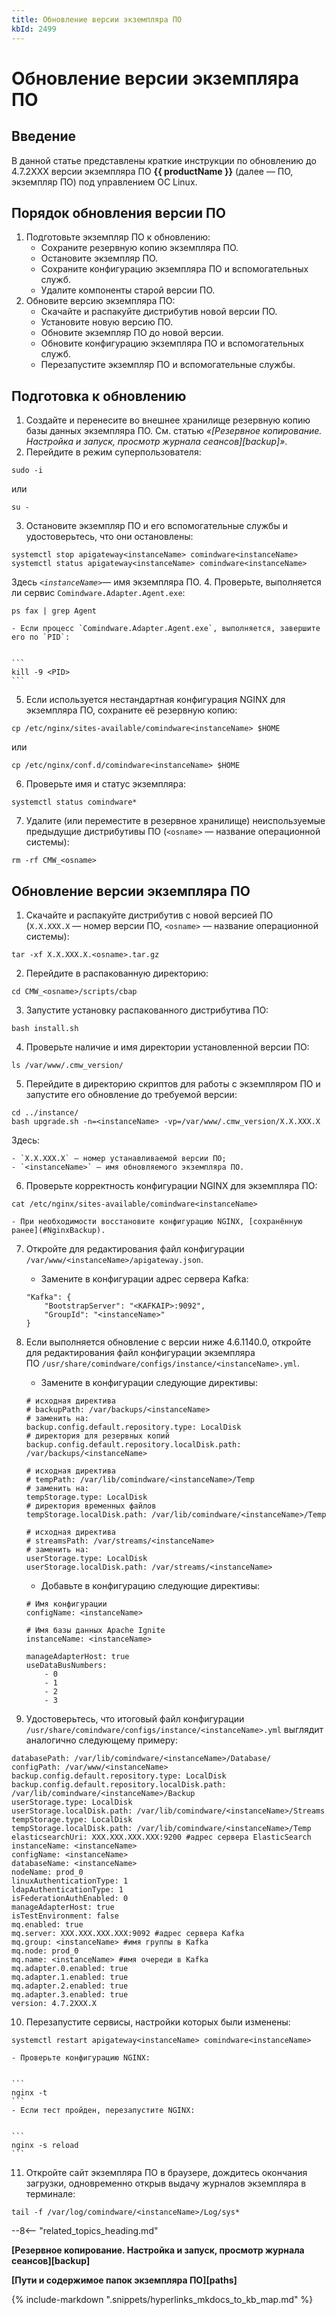 ```yaml
---
title: Обновление версии экземпляра ПО
kbId: 2499
---
```


# Обновление версии экземпляра ПО

## Введение

В данной статье представлены краткие инструкции по обновлению до 4.7.2XXX версии экземпляра ПО **{{ productName }}** (далее — ПО, экземпляр ПО) под управлением ОС Linux.

## Порядок обновления версии ПО

1. Подготовьте экземпляр ПО к обновлению:
    - Сохраните резервную копию экземпляра ПО.
    - Остановите экземпляр ПО.
    - Сохраните конфигурацию экземпляра ПО и вспомогательных служб.
    - Удалите компоненты старой версии ПО.
2. Обновите версию экземпляра ПО:
    - Скачайте и распакуйте дистрибутив новой версии ПО.
    - Установите новую версию ПО.
    - Обновите экземпляр ПО до новой версии.
    - Обновите конфигурацию экземпляра ПО и вспомогательных служб.
    - Перезапустите экземпляр ПО и вспомогательные службы.

## Подготовка к обновлению

1. Создайте и перенесите во внешнее хранилище резервную копию базы данных экземпляра ПО. См. статью *«[Резервное копирование. Настройка и запуск, просмотр журнала сеансов][backup]»*.
2. Перейдите в режим суперпользователя:

```
sudo -i
```

или

```
su -
```
3. Остановите экземпляр ПО и его вспомогательные службы и удостоверьтесь, что они остановлены:

```
systemctl stop apigateway<instanceName> comindware<instanceName>
systemctl status apigateway<instanceName> comindware<instanceName>
```

Здесь *`<instanceName>`*— имя экземпляра ПО.
4. Проверьте, выполняется ли сервис `Comindware.Adapter.Agent.exe`:

```
ps fax | grep Agent
```

    - Если процесс `Comindware.Adapter.Agent.exe`, выполняется, завершите его по `PID`:
    
    ```
    kill -9 <PID>
    ```
5. Если используется нестандартная конфигурация NGINX для экземпляра ПО, cохраните её резервную копию:

```
cp /etc/nginx/sites-available/comindware<instanceName> $HOME
```

или

```
cp /etc/nginx/conf.d/comindware<instanceName> $HOME
```
6. Проверьте имя и статус экземпляра:

```
systemctl status comindware*
```
7. Удалите (или переместите в резервное хранилище) неиспользуемые предыдущие дистрибутивы ПО (`<osname>` — название операционной системы):

```
rm -rf CMW_<osname>
```

## Обновление версии экземпляра ПО

1. Скачайте и распакуйте дистрибутив с новой версией ПО (`X.X.XXX.X` — номер версии ПО, `<osname>` — название операционной системы):

```
tar -xf X.X.XXX.X.<osname>.tar.gz
```
2. Перейдите в распакованную директорию:

```
cd CMW_<osname>/scripts/cbap
```
3. Запустите установку распакованного дистрибутива ПО:

```
bash install.sh
```
4. Проверьте наличие и имя директории установленной версии ПО:

```
ls /var/www/.cmw_version/
```
5. Перейдите в директорию скриптов для работы с экземпляром ПО и запустите его обновление до требуемой версии:

```
cd ../instance/
bash upgrade.sh -n=<instanceName> -vp=/var/www/.cmw_version/X.X.XXX.X
```

Здесь:

    - `X.X.XXX.X` — номер устанавливаемой версии ПО;
    - `<instanceName>` — имя обновляемого экземпляра ПО.
6. Проверьте корректность конфигурации NGINX для экземпляра ПО:

```
cat /etc/nginx/sites-available/comindware<instanceName>
```

    - При необходимости восстановите конфигурацию NGINX, [сохранённую ранее](#NginxBackup).
7. Откройте для редактирования файл конфигурации `/var/www/<instanceName>/apigateway.json`.

    - Замените в конфигурации адрес сервера Kafka:
    
    ```
    "Kafka": {
        "BootstrapServer": "<KAFKAIP>:9092",
        "GroupId": "<instanceName>"
    }
    
    ```
8. Если выполняется обновление с версии ниже 4.6.1140.0, откройте для редактирования файл конфигурации экземпляра ПО `/usr/share/comindware/configs/instance/<instanceName>.yml`.
    - Замените в конфигурации следующие директивы:
    
    ```
    # исходная директива
    # backupPath: /var/backups/<instanceName>
    # заменить на:
    backup.config.default.repository.type: LocalDisk
    # директория для резервных копий
    backup.config.default.repository.localDisk.path: /var/backups/<instanceName>
    
    # исходная директива
    # tempPath: /var/lib/comindware/<instanceName>/Temp
    # заменить на:
    tempStorage.type: LocalDisk
    # директория временных файлов
    tempStorage.localDisk.path: /var/lib/comindware/<instanceName>/Temp
    
    # исходная директива
    # streamsPath: /var/streams/<instanceName>
    # заменить на:
    userStorage.type: LocalDisk
    userStorage.localDisk.path: /var/streams/<instanceName>
    ```
    - Добавьте в конфигурацию следующие директивы:
    
    ```
    # Имя конфигурации
    configName: <instanceName>
    
    # Имя базы данных Apache Ignite
    instanceName: <instanceName>
    
    manageAdapterHost: true
    useDataBusNumbers:
        - 0
        - 1
        - 2
        - 3
    ```
9. Удостоверьтесь, что итоговый файл конфигурации `/usr/share/comindware/configs/instance/<instanceName>.yml` выглядит аналогично следующему примеру:

```
databasePath: /var/lib/comindware/<instanceName>/Database/
configPath: /var/www/<instanceName>
backup.config.default.repository.type: LocalDisk
backup.config.default.repository.localDisk.path: /var/lib/comindware/<instanceName>/Backup
userStorage.type: LocalDisk
userStorage.localDisk.path: /var/lib/comindware/<instanceName>/Streams
tempStorage.type: LocalDisk
tempStorage.localDisk.path: /var/lib/comindware/<instanceName>/Temp
elasticsearchUri: XXX.XXX.XXX.XXX:9200 #адрес сервера ElasticSearch
instanceName: <instanceName>
configName: <instanceName>
databaseName: <instanceName>
nodeName: prod_0
linuxAuthenticationType: 1
ldapAuthenticationType: 1
isFederationAuthEnabled: 0
manageAdapterHost: true
isTestEnvironment: false
mq.enabled: true
mq.server: XXX.XXX.XXX.XXX:9092 #адрес сервера Kafka
mq.group: <instanceName> #имя группы в Kafka
mq.node: prod_0
mq.name: <instanceName> #имя очереди в Kafka
mq.adapter.0.enabled: true
mq.adapter.1.enabled: true
mq.adapter.2.enabled: true
mq.adapter.3.enabled: true
version: 4.7.2XXX.X
```
10. Перезапустите сервисы, настройки которых были изменены:

```
systemctl restart apigateway<instanceName> comindware<instanceName>
```

    - Проверьте конфигурацию NGINX:
    
    ```
    nginx -t
    ```
    - Если тест пройден, перезапустите NGINX:
    
    ```
    nginx -s reload
    ```
11. Откройте сайт экземпляра ПО в браузере, дождитесь окончания загрузки, одновременно открыв выдачу журналов экземпляра в терминале:

```
tail -f /var/log/comindware/<instanceName>/Log/sys*
```

--8<-- "related_topics_heading.md"

**[Резервное копирование. Настройка и запуск, просмотр журнала сеансов][backup]**

**[Пути и содержимое папок экземпляра ПО][paths]**



{% include-markdown ".snippets/hyperlinks_mkdocs_to_kb_map.md" %}

